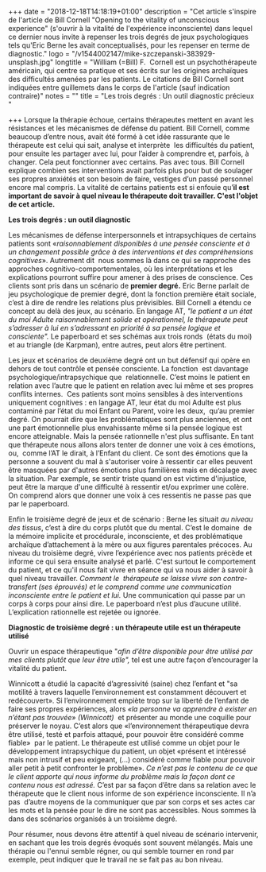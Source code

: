 +++
date = "2018-12-18T14:18:19+01:00"
description = "Cet article s'inspire de l'article de Bill Cornell \"Opening to the vitality of unconscious experience\" (s'ouvrir à la vitalité de l'expérience inconsciente) dans lequel ce dernier nous invite à repenser les trois degrés de jeux psychologiques tels qu'Eric Berne les avait conceptualisés, pour les repenser en terme de diagnostic."
logo = "/v1544002147/mike-szczepanski-383929-unsplash.jpg"
longtitle = "William (=Bill) F.  Cornell est un psychothérapeute américain, qui centre sa pratique et ses écrits sur les origines archaïques des difficultés amenées par les patients. Le citations de Bill Cornell sont indiquées entre guillemets dans le corps de l'article (sauf indication contraire)"
notes = ""
title = "Les trois degrés : Un outil diagnostic précieux "

+++
Lorsque la thérapie échoue, certains thérapeutes mettent en avant les résistances et les mécanismes de défense du patient. Bill Cornell, comme beaucoup d’entre nous, avait été formé à cet idée rassurante que le thérapeute est celui qui sait, analyse et interprète  les difficultés du patient, pour ensuite les partager avec lui, pour l’aider à comprendre et, parfois, à changer. Cela peut fonctionner avec certains. Pas avec tous.  Bill Cornell explique combien ses interventions avait parfois plus pour but de soulager ses propres anxiétés et son besoin de faire, vestiges d’un passé personnel  encore mal compris. La vitalité de certains patients est si enfouie qu’**il est important de savoir à quel niveau le thérapeute doit travailler. C'est l'objet de cet article.** 

**Les trois degrés : un outil diagnostic**

Les mécanismes de défense interpersonnels et intrapsychiques de certains patients sont «_raisonnablement disponibles à une pensée consciente et à un changement possible grâce à des interventions et des compréhensions cognitives_». Autrement dit  nous sommes là dans ce qui se rapproche des approches cognitivo-comportementales, où les interprétations et les explications pourront suffire pour amener à des prises de conscience. Ces clients sont pris dans un scénario de **premier degré.** Eric Berne parlait de jeu psychologique de premier degré, dont la fonction première était sociale, c’est à dire de rendre les relations plus prévisibles. Bill Cornell a étendu ce concept au delà des jeux, au scénario. En langage AT, _"le patient a un état du moi Adulte raisonnablement solide et opérationnel, le thérapeute peut s’adresser à lui en s’adressant en priorité à sa pensée logique et consciente"._ Le paperboard et ses schémas aux trois ronds  (états du moi) et au triangle (de Karpman), entre autres,  peut alors être pertinent.

Les jeux et scénarios de deuxième degré ont un but défensif qui opère en dehors de tout contrôle et pensée consciente. La fonction  est davantage psychologique/intrapsychique que  relationnelle. C’est moins le patient en relation avec l’autre que le patient en relation avec lui même et ses propres conflits internes.  Ces patients sont moins sensibles à des interventions uniquement cognitives : en langage AT, leur état du moi Adulte est plus contaminé par l’état du moi Enfant ou Parent, voire les deux,  qu’au premier degré. On pourrait dire que les problématiques sont plus anciennes, et ont une part émotionnelle plus envahissante même si la pensée logique est encore atteignable. Mais la pensée rationnelle n'est plus suffisante. En tant que thérapeute nous allons  alors tenter de donner une voix à ces émotions, ou,  comme l’AT le dirait, à l’Enfant du client. Ce sont des émotions que la personne a souvent du mal à s'autoriser voire à ressentir car elles peuvent être masquées par d'autres émotions plus familières mais en décalage avec la situation. Par exemple,  se sentir triste quand on est victime d'injustice, peut être la marque d'une difficulté à ressentir et/ou exprimer une colère. On comprend alors que donner une voix à ces ressentis ne passe pas que par  le paperboard. 

Enfin le troisième degré de jeux et de scénario :  Berne les situait _au niveau des tissus_, c’est à dire du corps plutôt que du mental. C’est le domaine  de la mémoire implicite et procédurale, inconsciente, et des problématique archaïque d’attachement à la mère ou aux figures parentales précoces. Au niveau du troisième degré, vivre l’expérience avec nos patients précède et informe ce qui sera ensuite analysé et parlé. C'est surtout le comportement du patient, et ce qu'il nous fait vivre en séance qui va nous aider à savoir à quel niveau travailler. _Comment le  thérapeute se laisse vivre son contre-transfert (ses éprouvés) et le comprend comme une communication inconsciente entre le patient et lui._ Une communication qui passe par un corps à corps pour ainsi dire. Le paperboard n’est plus d’aucune utilité. L’explication rationnelle est rejetée ou ignorée.

**Diagnostic de troisième degré : un thérapeute utile est un thérapeute utilisé**

Ouvrir un espace thérapeutique "_afin d’être disponible pour être utilisé par mes clients plutôt que leur être utile",_ tel est une autre façon d’encourager la vitalité du patient.

Winnicott a étudié la capacité d’agressivité (saine) chez l’enfant et "sa motilité à travers laquelle l’environnement est constamment découvert et redécouvert». Si l’environnement empiète trop sur la liberté de l’enfant de faire ses propres expériences, alors _«la personne va apprendre à exister en n’étant pas trouvée» (Winnicott)_  et présenter au monde une coquille pour préserver le noyau. C’est alors que «l’environnement thérapeutique devra être utilisé, testé et parfois attaqué, pour pouvoir être considéré comme fiable»  par le patient. Le thérapeute est utilisé comme un objet pour le développement intrapsychique du patient, un objet «présent et intéressé mais non intrusif et peu exigeant, (...) considéré comme fiable pour pouvoir aller petit à petit confronter le problème». _Ce n’est pas le contenu de ce que le client apporte qui nous informe du problème mais la façon dont ce contenu nous est adressé._ C’est par sa façon d’être dans sa relation avec le thérapeute que le client nous informe de son expérience inconsciente. Il n’a pas  d’autre moyens de la communiquer que par son corps et ses actes car les mots et la pensée pour le dire ne sont pas accessibles. Nous sommes là dans des scénarios organisés à un troisième degré.

Pour résumer, nous devons être attentif à quel niveau de scénario intervenir, en sachant que les trois degrés évoqués sont souvent mélangés. Mais une thérapie ou l'ennui semble régner, ou qui semble tourner en rond par exemple,  peut indiquer que le travail ne se fait pas au bon niveau. 
